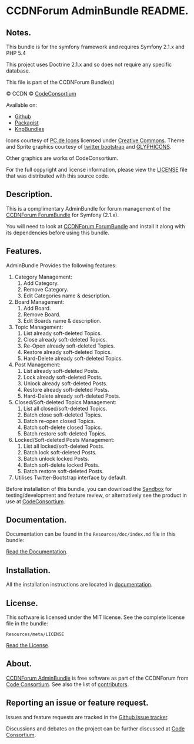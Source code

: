 CCDNForum AdminBundle README.
=============================


## Notes.

This bundle is for the symfony framework and requires Symfony 2.1.x and PHP 5.4
  
This project uses Doctrine 2.1.x and so does not require any specific database.
  

This file is part of the CCDNForum Bundle(s)

&copy; CCDN &copy; [CodeConsortium](http://www.codeconsortium.com/)

Available on:
* [Github](http://www.github.com/codeconsortium/CCDNForumAdminBundle)
* [Packagist](https://packagist.org/packages/codeconsortium/ccdn-forum-admin-bundle)
* [KnpBundles](http://knpbundles.com/codeconsortium/CCDNForumAdminBundle)

Icons courtesy of [PC.de Icons](http://pc.de/icons/) licensed under [Creative Commons](http://creativecommons.org/licenses/by/3.0/).
Theme and Sprite graphics courtesy of [twitter bootstrap](http://twitter.github.com/bootstrap/index.html) and [GLYPHICONS](http://glyphicons.com/).

Other graphics are works of CodeConsortium.

For the full copyright and license information, please view the [LICENSE](http://github.com/codeconsortium/CCDNForumAdminBundle/blob/master/Resources/meta/LICENSE) file that was distributed with this source code.

## Description.

This is a complimentary AdminBundle for forum management of the [CCDNForum ForumBundle](https://github.com/codeconsortium/CCDNForumForumBundle) for Symfony (2.1.x).

You will need to look at [CCDNForum ForumBundle](https://github.com/codeconsortium/CCDNForumForumBundle) and install it along with its dependencies before using this bundle.

## Features.

AdminBundle Provides the following features:

1. Category Management:
	1. Add Category.
	2. Remove Category.
	3. Edit Categories name & description.
2. Board Management:
	1. Add Board.
	2. Remove Board.
	3. Edit Boards name & description.
3. Topic Management:
	1. List already soft-deleted Topics.
	2. Close already soft-deleted Topics.
	3. Re-Open already soft-deleted Topics.
	4. Restore already soft-deleted Topics.
	5. Hard-Delete already soft-deleted Topics.
4. Post Management:
	1. List already soft-deleted Posts.
	2. Lock already soft-deleted Posts.
	3. Unlock already soft-deleted Posts.
	4. Restore already soft-deleted Posts.
	5. Hard-Delete already soft-deleted Posts.
5. Closed/Soft-deleted Topics Management:
	1. List all closed/soft-deleted Topics.
	2. Batch close soft-deleted Topics.
	3. Batch re-open closed Topics.
	4. Batch soft-delete closed Topics.
	5. Batch restore soft-deleted Topics.
6. Locked/Soft-deleted Posts Management:
	1. List all locked/soft-deleted Posts.
	2. Batch lock soft-deleted Posts.
	3. Batch unlock locked Posts.
	4. Batch soft-delete locked Posts.
	5. Batch restore soft-deleted Posts.
7. Utilises Twitter-Bootstrap interface by default.

Before installation of this bundle, you can download the [Sandbox](https://github.com/codeconsortium/CCDNSandBox) for testing/development and feature review, or alternatively see the product in use at [CodeConsortium](http://www.codeconsortium.com).

## Documentation.

Documentation can be found in the `Resources/doc/index.md` file in this bundle:

[Read the Documentation](http://github.com/codeconsortium/CCDNForumAdminBundle/blob/master/Resources/doc/index.md).

## Installation.

All the installation instructions are located in [documentation](http://github.com/codeconsortium/CCDNForumAdminBundle/blob/master/Resources/doc/install.md).

## License.

This software is licensed under the MIT license. See the complete license file in the bundle:

	Resources/meta/LICENSE

[Read the License](http://github.com/codeconsortium/CCDNForumAdminBundle/blob/master/Resources/meta/LICENSE).

## About.

[CCDNForum AdminBundle](http://github.com/codeconsortium/CCDNForumAdminBundle) is free software as part of the CCDNForum from [Code Consortium](http://www.codeconsortium.com). 
See also the list of [contributors](http://github.com/codeconsortium/CCDNForumAdminBundle/contributors).

## Reporting an issue or feature request.

Issues and feature requests are tracked in the [Github issue tracker](http://github.com/codeconsortium/CCDNForumAdminBundle/issues).

Discussions and debates on the project can be further discussed at [Code Consortium](http://www.codeconsortium.com).
